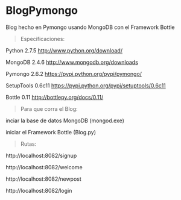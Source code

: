 BlogPymongo
===========

Blog hecho en Pymongo usando MongoDB con el Framework Bottle

>Especificaciones:

Python 2.7.5 http://www.python.org/download/

MongoDB 2.4.6 http://www.mongodb.org/downloads

Pymongo 2.6.2 https://pypi.python.org/pypi/pymongo/

SetupTools 0.6c11 https://pypi.python.org/pypi/setuptools/0.6c11

Bottle 0.11 http://bottlepy.org/docs/0.11/

>Para que corra el Blog:

inciar la base de datos MongoDB (mongod.exe)

iniciar el Framework Bottle (Blog.py)

>Rutas:

http://localhost:8082/signup

http://localhost:8082/welcome

http://localhost:8082/newpost

http://localhost:8082/login
